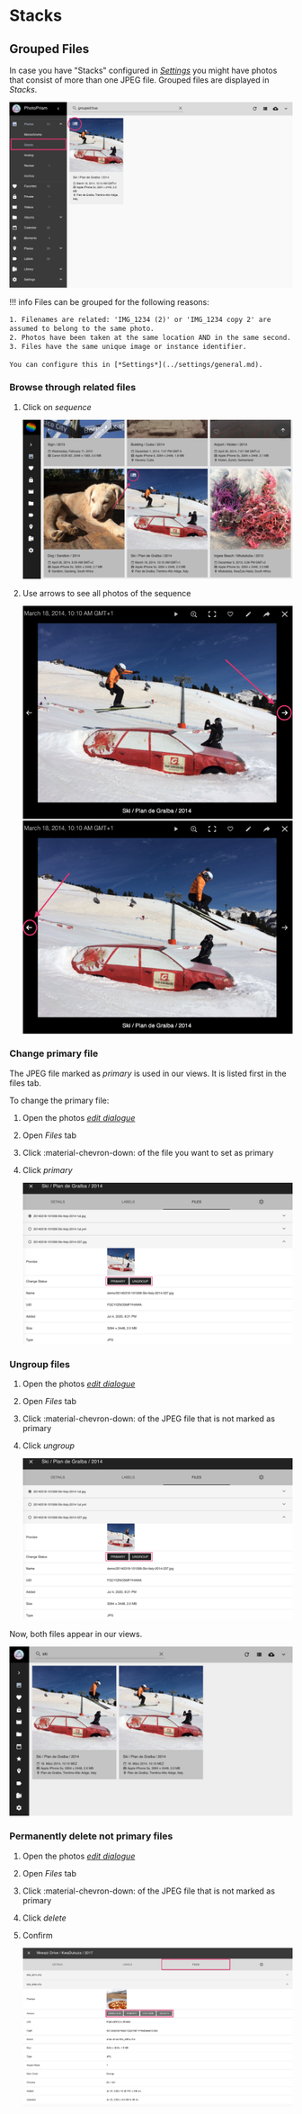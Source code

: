 # Stacks #

## Grouped Files ##

In case you have "Stacks" configured in [*Settings*](../settings/general.md) you might have photos that consist of more than one JPEG file.
Grouped files are displayed in *Stacks*.

![Screenshot](img/stacks-1.png)

!!! info
    Files can be grouped for the following reasons:
    
    1. Filenames are related: 'IMG_1234 (2)' or 'IMG_1234 copy 2' are assumed to belong to the same photo.
    2. Photos have been taken at the same location AND in the same second.
    3. Files have the same unique image or instance identifier.
    
    You can configure this in [*Settings*](../settings/general.md).
    


### Browse through related files ###

1. Click on *sequence*

    ![Screenshot](img/sequential1.png)
    
2. Use arrows to see all photos of the sequence

    ![Screenshot](img/sequential3.png) ![Screenshot](img/sequential4.png)
   

### Change primary file ###
The JPEG file marked as *primary* is used in our views. It is listed first in the files tab.

To change the primary file:

1. Open the photos [*edit dialogue*](edit.md)

2. Open *Files* tab

3. Click :material-chevron-down: of the file you want to set as primary
        
4. Click *primary*

      ![Screenshot](img/group-3.png) 

### Ungroup files ###
1. Open the photos [*edit dialogue*](edit.md)

2. Open *Files* tab

3. Click :material-chevron-down: of the JPEG file that is not marked as primary
        
4. Click *ungroup*

      ![Screenshot](img/group-3.png)

Now, both files appear in our views.

![Screenshot](img/group-4.png)

### Permanently delete not primary files ###
1. Open the photos [*edit dialogue*](edit.md)

2. Open *Files* tab

3. Click :material-chevron-down: of the JPEG file that is not marked as primary
        
4. Click *delete*

5. Confirm

      ![Screenshot](img/group-5.png)